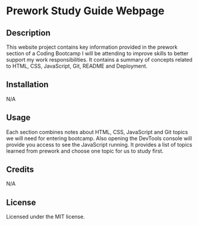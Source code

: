# Prework Study Guide Webpage

## Description 
This website project contains key information provided in the prework section of a Coding Bootcamp I will be attending to improve skills to better support my work responsibilities. It contains a summary of concepts  related to HTML, CSS, JavaScript, Git, README and Deployment. 

## Installation 
N/A

## Usage 
Each section combines notes about HTML, CSS, JavaScript and Git topics we will need for entering bootcamp. Also opening the DevTools console will provide you access to see the JavaScript running. It provides a list of topics learned from prework and choose one topic for us to study first.

## Credits 
N/A

## License 
Licensed under the MIT license.